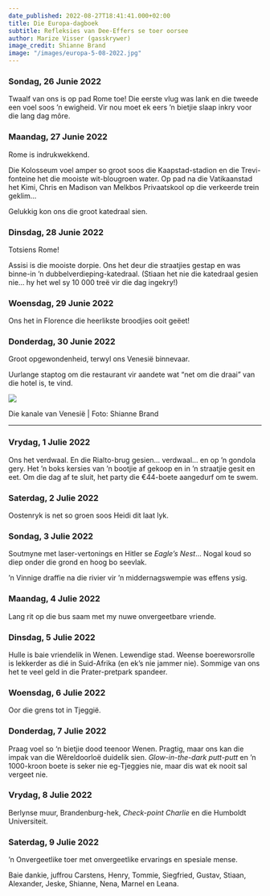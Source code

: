 ```yaml
---
date_published: 2022-08-27T18:41:41.000+02:00
title: Die Europa-dagboek
subtitle: Refleksies van Dee-Effers se toer oorsee
author: Marize Visser (gasskrywer)
image_credit: Shianne Brand
image: "/images/europa-5-08-2022.jpg"
---
```


### Sondag, 26 Junie 2022

Twaalf van ons is op pad Rome toe! Die eerste vlug was lank en die tweede een voel soos ’n ewigheid. Vir nou moet ek eers ’n bietjie slaap inkry voor die lang dag môre.

### Maandag, 27 Junie 2022

Rome is indrukwekkend.

Die Kolosseum voel amper so groot soos die Kaapstad-stadion en die Trevi-fonteine het die mooiste wit-blougroen water. Op pad na die Vatikaanstad het Kimi, Chris en Madison van Melkbos Privaatskool op die verkeerde trein geklim…

Gelukkig kon ons die groot katedraal sien.

### Dinsdag, 28 Junie 2022

Totsiens Rome!

Assisi is die mooiste dorpie. Ons het deur die straatjies gestap en was binne-in ’n dubbelverdieping-katedraal. (Stiaan het nie die katedraal gesien nie… hy het wel sy 10 000 treë vir die dag ingekry!)

### Woensdag, 29 Junie 2022

Ons het in Florence die heerlikste broodjies ooit geëet!

### Donderdag, 30 Junie 2022

Groot opgewondenheid, terwyl ons Venesië binnevaar.

Uurlange staptog om die restaurant vir aandete wat “net om die draai” van die hotel is, te vind.

![](/images/europa-6-08-2022.jpg)

Die kanale van Venesië | Foto: Shianne Brand

---

### Vrydag, 1 Julie 2022

Ons het verdwaal. En die Rialto-brug gesien… verdwaal… en op ’n gondola gery. Het ’n boks kersies van ’n bootjie af gekoop en in ’n straatjie gesit en eet. Om die dag af te sluit, het party die €44-boete aangedurf om te swem.

### Saterdag, 2 Julie 2022

Oostenryk is net so groen soos Heidi dit laat lyk.

### Sondag, 3 Julie 2022

Soutmyne met laser-vertonings en Hitler se _Eagle’s Nest_… Nogal koud so diep onder die grond en hoog bo seevlak.

’n Vinnige draffie na die rivier vir ’n middernagswempie was effens ysig.

### Maandag, 4 Julie 2022

Lang rit op die bus saam met my nuwe onvergeetbare vriende.

### Dinsdag, 5 Julie 2022

Hulle is baie vriendelik in Wenen. Lewendige stad. Weense boereworsrolle is lekkerder as dié in Suid-Afrika (en ek’s nie jammer nie). Sommige van ons het te veel geld in die Prater-pretpark spandeer.

### Woensdag, 6 Julie 2022

Oor die grens tot in Tjeggië.

### Donderdag, 7 Julie 2022

Praag voel so ‘n bietjie dood teenoor Wenen. Pragtig, maar ons kan die impak van die Wêreldoorloë duidelik sien. _Glow-in-the-dark putt-putt_ en ’n 1000-kroon boete is seker nie eg-Tjeggies nie, maar dis wat ek nooit sal vergeet nie.

### Vrydag, 8 Julie 2022

Berlynse muur, Brandenburg-hek, _Check-point Charlie_ en die Humboldt Universiteit.

### Saterdag, 9 Julie 2022

’n Onvergeetlike toer met onvergeetlike ervarings en spesiale mense.

Baie dankie, juffrou Carstens, Henry, Tommie, Siegfried, Gustav, Stiaan, Alexander, Jeske, Shianne, Nena, Marnel en Leana.
